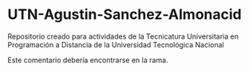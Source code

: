 # UTN-Agustin-Sanchez-Almonacid
Repositorio creado para actividades de la Tecnicatura Universitaria en Programación a Distancia de la Universidad Tecnológica Nacional

Este comentario debería encontrarse en la rama.